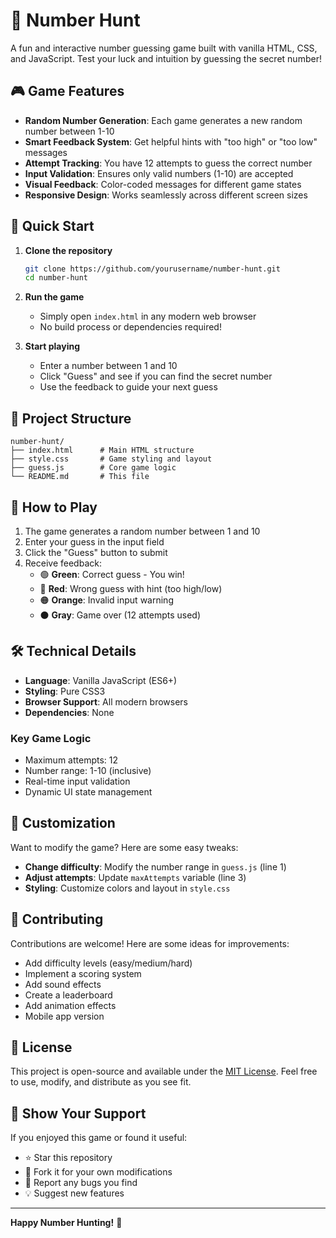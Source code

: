 # 🎯 Number Hunt

A fun and interactive number guessing game built with vanilla HTML, CSS, and JavaScript. Test your luck and intuition by guessing the secret number!

## 🎮 Game Features

- **Random Number Generation**: Each game generates a new random number between 1-10
- **Smart Feedback System**: Get helpful hints with "too high" or "too low" messages
- **Attempt Tracking**: You have 12 attempts to guess the correct number
- **Input Validation**: Ensures only valid numbers (1-10) are accepted
- **Visual Feedback**: Color-coded messages for different game states
- **Responsive Design**: Works seamlessly across different screen sizes

## 🚀 Quick Start

1. **Clone the repository**
   ```bash
   git clone https://github.com/yourusername/number-hunt.git
   cd number-hunt
   ```

2. **Run the game**
   - Simply open `index.html` in any modern web browser
   - No build process or dependencies required!

3. **Start playing**
   - Enter a number between 1 and 10
   - Click "Guess" and see if you can find the secret number
   - Use the feedback to guide your next guess

## 📁 Project Structure

```
number-hunt/
├── index.html      # Main HTML structure
├── style.css       # Game styling and layout
├── guess.js        # Core game logic
└── README.md       # This file
```

## 🎯 How to Play

1. The game generates a random number between 1 and 10
2. Enter your guess in the input field
3. Click the "Guess" button to submit
4. Receive feedback:
   - 🟢 **Green**: Correct guess - You win!
   - 🔴 **Red**: Wrong guess with hint (too high/low)
   - 🟠 **Orange**: Invalid input warning
   - ⚫ **Gray**: Game over (12 attempts used)

## 🛠️ Technical Details

- **Language**: Vanilla JavaScript (ES6+)
- **Styling**: Pure CSS3
- **Browser Support**: All modern browsers
- **Dependencies**: None

### Key Game Logic
- Maximum attempts: 12
- Number range: 1-10 (inclusive)
- Real-time input validation
- Dynamic UI state management

## 🔧 Customization

Want to modify the game? Here are some easy tweaks:

- **Change difficulty**: Modify the number range in `guess.js` (line 1)
- **Adjust attempts**: Update `maxAttempts` variable (line 3)
- **Styling**: Customize colors and layout in `style.css`

## 🤝 Contributing

Contributions are welcome! Here are some ideas for improvements:

- Add difficulty levels (easy/medium/hard)
- Implement a scoring system
- Add sound effects
- Create a leaderboard
- Add animation effects
- Mobile app version

## 📄 License

This project is open-source and available under the [MIT License](LICENSE). Feel free to use, modify, and distribute as you see fit.

## 🌟 Show Your Support

If you enjoyed this game or found it useful:
- ⭐ Star this repository
- 🍴 Fork it for your own modifications
- 🐛 Report any bugs you find
- 💡 Suggest new features

---

**Happy Number Hunting!** 🎯
